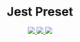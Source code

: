 <h1 align="center">Jest Preset</h1>

<p align="center">
  <a href="https://www.npmjs.com/package/@emphori/jest-preset">
    <img src="https://img.shields.io/npm/v/@emphori/jest-preset.svg?style=flat-square" />
  </a>
  <a href="https://travis-ci.org/emphori/jest-preset">
    <img src="https://img.shields.io/travis/emphori/jest-preset/master.svg?style=flat-square" />
  </a>

  <img src="https://img.shields.io/depfu/emphori/jest-preset.svg?style=flat-square" />
</p>
